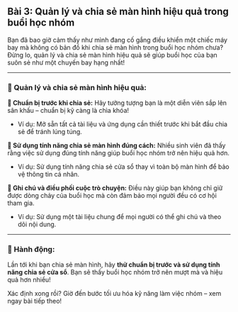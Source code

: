 ## Bài 3: Quản lý và chia sẻ màn hình hiệu quả trong buổi học nhóm

Bạn đã bao giờ cảm thấy như mình đang cố gắng điều khiển một chiếc máy bay mà không có bản đồ khi chia sẻ màn hình trong buổi học nhóm chưa? Đừng lo, quản lý và chia sẻ màn hình hiệu quả sẽ giúp buổi học của bạn suôn sẻ như một chuyến bay hạng nhất!

---

### 📌 Quản lý và chia sẻ màn hình hiệu quả:

**🔹 Chuẩn bị trước khi chia sẻ:**
Hãy tưởng tượng bạn là một diễn viên sắp lên sân khấu – chuẩn bị kỹ càng là chìa khóa!  
- Ví dụ: Mở sẵn tất cả tài liệu và ứng dụng cần thiết trước khi bắt đầu chia sẻ để tránh lúng túng.  

**🔹 Sử dụng tính năng chia sẻ màn hình đúng cách:**
Nhiều sinh viên đã thấy rằng việc sử dụng đúng tính năng giúp buổi học nhóm trở nên hiệu quả hơn.  
- Ví dụ: Sử dụng tính năng chia sẻ cửa sổ thay vì toàn bộ màn hình để bảo vệ thông tin cá nhân.  

**🔹 Ghi chú và điều phối cuộc trò chuyện:**
Điều này giúp bạn không chỉ giữ được dòng chảy của buổi học mà còn đảm bảo mọi người đều có cơ hội tham gia.  
- Ví dụ: Sử dụng một tài liệu chung để mọi người có thể ghi chú và theo dõi nội dung.  

---

### 🚀 Hành động:

Lần tới khi bạn chia sẻ màn hình, hãy **thử chuẩn bị trước và sử dụng tính năng chia sẻ cửa sổ**. Bạn sẽ thấy buổi học nhóm trở nên mượt mà và hiệu quả hơn nhiều!

Xác định xong rồi? Giờ đến bước tối ưu hóa kỹ năng làm việc nhóm – xem ngay bài tiếp theo!